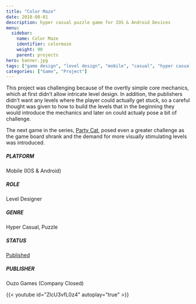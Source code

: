 ```yaml
---
title: "Color Maze"
date: 2018-08-01
description: hyper casual puzzle game for IOS & Android Devices
menu:
  sidebar:
    name: Color Maze
    identifier: colormaze
    weight: 90
    parent: projects
hero: banner.jpg
tags: ["game design", "level design", "mobile", "casual", "hyper casual", "IOS", "android", "puzzle"]
categories: ["Game", "Project"]
---
```


This project was challenging because of the overtly simple core mechanics, which at first didn’t allow intricate level design. In addition, the publishers didn’t want any levels where the player could actually get stuck, so a careful thought was given to how to build the levels that in the beginning they would introduce the mechanics and later on could actualy pose a bit of challenge.

The next game in the series, [Party Cat](/posts/projects/party-cat), posed even a greater challenge as the game board shrank and the demand for more visually stimulating levels was introduced.

##### PLATFORM
Mobile (IOS & Android)

##### ROLE
Level Designer

##### GENRE
Hyper Casual, Puzzle

##### STATUS
[Published](https://play.google.com/store/apps/details?id=games.ouzo.colormaze)

##### PUBLISHER
Ouzo Games (Company Closed)

{{< youtube id="ZlcU3vfL0z4" autoplay="true" >}}